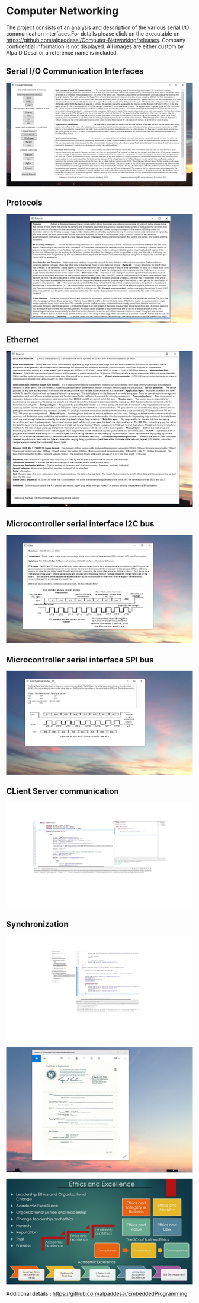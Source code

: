 # Computer Networking

The project consists of an analysis and description of the various serial I/O communication interfaces.For details please click on the 
executable on https://github.com/alpaddesai/Computer-Networking/releases. Company confidential information is not displayed. All images are 
either custom by Alpa D Desai or a reference name is included.


## Serial I/O Communication Interfaces
![image](ComputerNetworking.png)

## Protocols
![image](Protocols.png)

## Ethernet
![image](Ethernet.png)

## Microcontroller serial interface I2C bus
![image](I2CBus.png)

## Microcontroller serial interface SPI bus
![image](SPI.png)

## CLient Server communication
![image](ServerClientImage.jpg)

## Synchronization
![image](Synchronization.jpg)

![image](USCopyrightCertificate.png)

![image](Ethics.jpg)

Additional details : https://github.com/alpaddesai/EmbeddedProgramming
